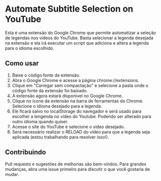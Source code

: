 # Automate Subtitle Selection on YouTube

Esta é uma extensão do Google Chrome que permite automatizar a seleção de legendas nos vídeos do YouTube. Basta selecionar a legenda desejada na extensão e ela irá executar um script que adiciona e altera a legenda para o idioma escolhido.

## Como usar

1. Baixe o código fonte da extensão.
2. Abra o Google Chrome e acesse a página chrome://extensions.
3. Clique em "Carregar sem compactação" e selecione a pasta onde o código fonte da extensão foi baixado.
4. A extensão agora estará disponível no Google Chrome.
5. Clique no ícone da extensão na barra de ferramentas do Chrome. Selecione o idioma desejado para a legenda.
6. Ele ficará salvo no localStorage do navegador e será usado para escolher a lengenda no vídeo do Youtube. Podendo ser alterado para outro idioma quando quiser.
7. Acesse o site do YouTube e selecione o vídeo desejado.
8. Será necessário realizar o RELOAD do vídeo para que a legenda seja aplicada (estou trabalhando para resolver isso!).

## Contribuindo

Pull requests e sugestões de melhorias são bem-vindos. Para grandes mudanças, abra uma issue primeiro para discutir o que você gostaria de mudar.

